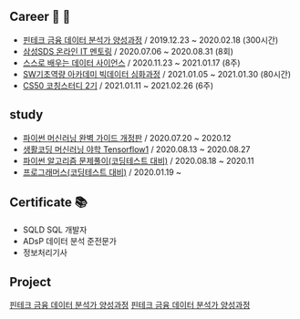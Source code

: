 


## Career :book:  :pencil:
- [핀테크 금융 데이터 분석가 양성과정](https://github.com/taeheekimme/Fintech_Financial_Data_Analyst_Training_Course) / 2019.12.23 ~ 2020.02.18 (300시간)
- [삼성SDS 온라인 IT 멘토링](https://github.com/taeheekimme/Samsung_SDS_Online_IT_Mentoring) / 2020.07.06 ~ 2020.08.31 (8회)
- [스스로 배우는 데이터 사이언스](https://github.com/taeheekimme/Self_Learning_Data_Science) / 2020.11.23 ~ 2021.01.17 (8주)
- [SW기초역량 아카데미 빅데이터 심화과정](https://github.com/taeheekimme/SW_Basic_Competency_Academy_BigData_Advanced_Course) / 2021.01.05 ~ 2021.01.30 (80시간)
- [CS50 코칭스터디 2기](https://github.com/taeheekimme/CS50_Coaching_Study_2nd) / 2021.01.11 ~ 2021.02.26 (6주) 

## study
- [파이썬 머신러닝 완벽 가이드 개정판](https://github.com/taeheekimme/Complete_Python_Machine_Learning_Guide) / 2020.07.20 ~ 2020.12
- [생활코딩 머신러닝 야학 Tensorflow1](https://github.com/taeheekimme/Tensorflow1) / 2020.08.13 ~ 2020.08.27
- [파이썬 알고리즘 문제풀이(코딩테스트 대비)](https://github.com/taeheekimme/python_algorithm) / 2020.08.18 ~ 2020.11
- [프로그래머스(코딩테스트 대비)](https://github.com/taeheekimme/Programmers) / 2020.01.19 ~ 

## Certificate :books: 
- SQLD SQL 개발자
- ADsP 데이터 분석 준전문가
- 정보처리기사

## Project 
[핀테크 금융 데이터 분석가 양성과정](https://github.com/taeheekimme/Fintech_Financial_Data_Analyst_Training_Course)
[핀테크 금융 데이터 분석가 양성과정](https://github.com/taeheekimme/Fintech_Financial_Data_Analyst_Training_Course)



